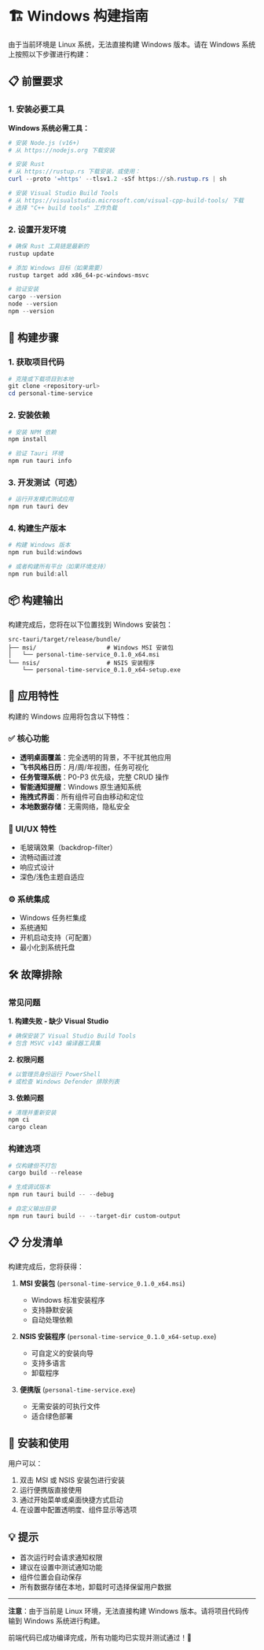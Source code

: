 # 🏗️ Windows 构建指南

由于当前环境是 Linux 系统，无法直接构建 Windows 版本。请在 Windows 系统上按照以下步骤进行构建：

## 📋 前置要求

### 1. 安装必要工具

**Windows 系统必需工具：**
```powershell
# 安装 Node.js (v16+)
# 从 https://nodejs.org 下载安装

# 安装 Rust
# 从 https://rustup.rs 下载安装，或使用：
curl --proto '=https' --tlsv1.2 -sSf https://sh.rustup.rs | sh

# 安装 Visual Studio Build Tools
# 从 https://visualstudio.microsoft.com/visual-cpp-build-tools/ 下载
# 选择 "C++ build tools" 工作负载
```

### 2. 设置开发环境

```powershell
# 确保 Rust 工具链是最新的
rustup update

# 添加 Windows 目标（如果需要）
rustup target add x86_64-pc-windows-msvc

# 验证安装
cargo --version
node --version
npm --version
```

## 🚀 构建步骤

### 1. 获取项目代码

```powershell
# 克隆或下载项目到本地
git clone <repository-url>
cd personal-time-service
```

### 2. 安装依赖

```powershell
# 安装 NPM 依赖
npm install

# 验证 Tauri 环境
npm run tauri info
```

### 3. 开发测试（可选）

```powershell
# 运行开发模式测试应用
npm run tauri dev
```

### 4. 构建生产版本

```powershell
# 构建 Windows 版本
npm run build:windows

# 或者构建所有平台（如果环境支持）
npm run build:all
```

## 📦 构建输出

构建完成后，您将在以下位置找到 Windows 安装包：

```
src-tauri/target/release/bundle/
├── msi/                    # Windows MSI 安装包
│   └── personal-time-service_0.1.0_x64.msi
└── nsis/                   # NSIS 安装程序
    └── personal-time-service_0.1.0_x64-setup.exe
```

## 🎯 应用特性

构建的 Windows 应用将包含以下特性：

### ✅ 核心功能
- **透明桌面覆盖**：完全透明的背景，不干扰其他应用
- **飞书风格日历**：月/周/年视图，任务可视化
- **任务管理系统**：P0-P3 优先级，完整 CRUD 操作
- **智能通知提醒**：Windows 原生通知系统
- **拖拽式界面**：所有组件可自由移动和定位
- **本地数据存储**：无需网络，隐私安全

### 🎨 UI/UX 特性
- 毛玻璃效果（backdrop-filter）
- 流畅动画过渡
- 响应式设计
- 深色/浅色主题自适应

### ⚙️ 系统集成
- Windows 任务栏集成
- 系统通知
- 开机启动支持（可配置）
- 最小化到系统托盘

## 🛠️ 故障排除

### 常见问题

**1. 构建失败 - 缺少 Visual Studio**
```powershell
# 确保安装了 Visual Studio Build Tools
# 包含 MSVC v143 编译器工具集
```

**2. 权限问题**
```powershell
# 以管理员身份运行 PowerShell
# 或检查 Windows Defender 排除列表
```

**3. 依赖问题**
```powershell
# 清理并重新安装
npm ci
cargo clean
```

### 构建选项

```powershell
# 仅构建但不打包
cargo build --release

# 生成调试版本
npm run tauri build -- --debug

# 自定义输出目录
npm run tauri build -- --target-dir custom-output
```

## 📋 分发清单

构建完成后，您将获得：

1. **MSI 安装包** (`personal-time-service_0.1.0_x64.msi`)
   - Windows 标准安装程序
   - 支持静默安装
   - 自动处理依赖

2. **NSIS 安装程序** (`personal-time-service_0.1.0_x64-setup.exe`)
   - 可自定义的安装向导
   - 支持多语言
   - 卸载程序

3. **便携版** (`personal-time-service.exe`)
   - 无需安装的可执行文件
   - 适合绿色部署

## 🎉 安装和使用

用户可以：
1. 双击 MSI 或 NSIS 安装包进行安装
2. 运行便携版直接使用
3. 通过开始菜单或桌面快捷方式启动
4. 在设置中配置透明度、组件显示等选项

## 💡 提示

- 首次运行时会请求通知权限
- 建议在设置中测试通知功能
- 组件位置会自动保存
- 所有数据存储在本地，卸载时可选择保留用户数据

---

**注意**：由于当前是 Linux 环境，无法直接构建 Windows 版本。请将项目代码传输到 Windows 系统进行构建。

前端代码已成功编译完成，所有功能均已实现并测试通过！🎯